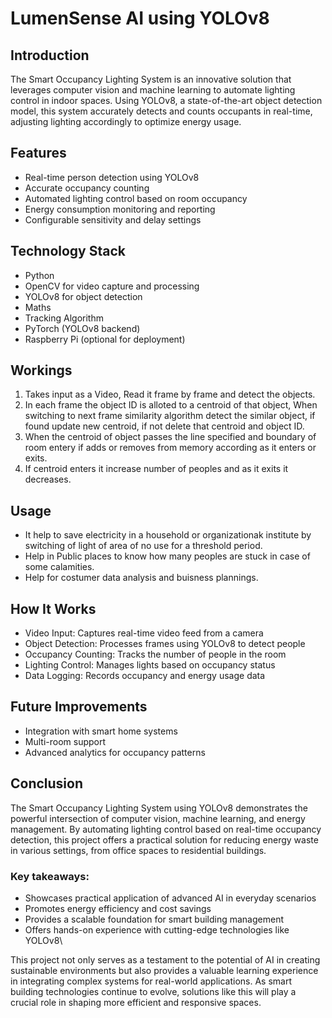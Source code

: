 # LumenSense AI using YOLOv8
## Introduction
The Smart Occupancy Lighting System is an innovative solution that leverages computer vision and machine learning to automate lighting control in indoor spaces. Using YOLOv8, a state-of-the-art object detection model, this system accurately detects and counts occupants in real-time, adjusting lighting accordingly to optimize energy usage.
## Features

* Real-time person detection using YOLOv8
* Accurate occupancy counting
* Automated lighting control based on room occupancy
* Energy consumption monitoring and reporting
* Configurable sensitivity and delay settings

## Technology Stack

* Python
* OpenCV for video capture and processing
* YOLOv8 for object detection
* Maths
* Tracking Algorithm
* PyTorch (YOLOv8 backend)
* Raspberry Pi (optional for deployment)

## Workings
1. Takes input as a Video, Read it frame by frame and detect the objects.
2. In each frame the object ID is alloted to a centroid of that object, When switching to next frame similarity algorithm detect the similar object, if found update new centroid, if not delete that centroid and object ID.
3. When the centroid of object passes the line specified and boundary of room entery if adds or removes from memory according as it enters or exits.
4. If centroid enters it increase number of peoples and as it exits it decreases.

## Usage 
* It help to save electricity in a household or organizationak institute by switching of light of area of no use for a threshold period.
* Help in Public places to know how many peoples are stuck in case of some calamities.
* Help for costumer data analysis and buisness plannings.

## How It Works

* Video Input: Captures real-time video feed from a camera
* Object Detection: Processes frames using YOLOv8 to detect people
* Occupancy Counting: Tracks the number of people in the room
* Lighting Control: Manages lights based on occupancy status
* Data Logging: Records occupancy and energy usage data

## Future Improvements

* Integration with smart home systems
* Multi-room support
* Advanced analytics for occupancy patterns

## Conclusion
The Smart Occupancy Lighting System using YOLOv8 demonstrates the powerful intersection of computer vision, machine learning, and energy management. By automating lighting control based on real-time occupancy detection, this project offers a practical solution for reducing energy waste in various settings, from office spaces to residential buildings.

### Key takeaways:

* Showcases practical application of advanced AI in everyday scenarios
* Promotes energy efficiency and cost savings
* Provides a scalable foundation for smart building management
* Offers hands-on experience with cutting-edge technologies like YOLOv8\

This project not only serves as a testament to the potential of AI in creating sustainable environments but also provides a valuable learning experience in integrating complex systems for real-world applications. As smart building technologies continue to evolve, solutions like this will play a crucial role in shaping more efficient and responsive spaces.
